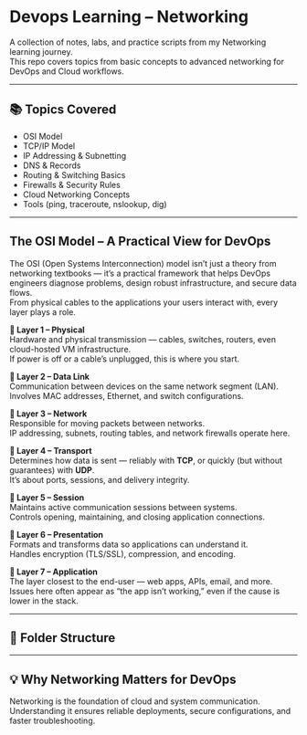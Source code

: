# Devops Learning – Networking

A collection of notes, labs, and practice scripts from my Networking learning journey.  
This repo covers topics from basic concepts to advanced networking for DevOps and Cloud workflows.

---

## 📚 Topics Covered
- OSI Model
- TCP/IP Model
- IP Addressing & Subnetting
- DNS & Records
- Routing & Switching Basics
- Firewalls & Security Rules
- Cloud Networking Concepts
- Tools (ping, traceroute, nslookup, dig)

---

## **The OSI Model – A Practical View for DevOps**
The OSI (Open Systems Interconnection) model isn’t just a theory from networking textbooks — it’s a practical framework that helps DevOps engineers diagnose problems, design robust infrastructure, and secure data flows.  
From physical cables to the applications your users interact with, every layer plays a role.

**🔹 Layer 1 – Physical**  
Hardware and physical transmission — cables, switches, routers, even cloud-hosted VM infrastructure.  
If power is off or a cable’s unplugged, this is where you start.

**🔹 Layer 2 – Data Link**  
Communication between devices on the same network segment (LAN).  
Involves MAC addresses, Ethernet, and switch configurations.

**🔹 Layer 3 – Network**  
Responsible for moving packets between networks.  
IP addressing, subnets, routing tables, and network firewalls operate here.

**🔹 Layer 4 – Transport**  
Determines how data is sent — reliably with **TCP**, or quickly (but without guarantees) with **UDP**.  
It’s about ports, sessions, and delivery integrity.

**🔹 Layer 5 – Session**  
Maintains active communication sessions between systems.  
Controls opening, maintaining, and closing application connections.

**🔹 Layer 6 – Presentation**  
Formats and transforms data so applications can understand it.  
Handles encryption (TLS/SSL), compression, and encoding.

**🔹 Layer 7 – Application**  
The layer closest to the end-user — web apps, APIs, email, and more.  
Issues here often appear as “the app isn’t working,” even if the cause is lower in the stack.

---

## 📂 Folder Structure

---

## 💡 Why Networking Matters for DevOps
Networking is the foundation of cloud and system communication.  
Understanding it ensures reliable deployments, secure configurations, and faster troubleshooting.

